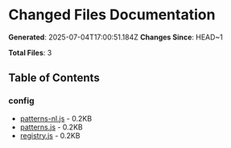 # Changed Files Documentation

**Generated**: 2025-07-04T17:00:51.184Z
**Changes Since**: HEAD~1

**Total Files**: 3

## Table of Contents

### config

- [patterns-nl.js](./patterns-nl.md) - 0.2KB
- [patterns.js](./patterns.md) - 0.2KB
- [registry.js](./registry.md) - 0.2KB

